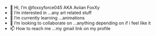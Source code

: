 - 👋 Hi, I’m @foxxyforce045 AKA Aviian FoxXy
- 👀 I’m interested in ...any art related stuff
- 🌱 I’m currently learning ...animations
- 💞️ I’m looking to collaborate on ...anything depending on if i feel like it
- 📫 How to reach me ...my gmail link on my profile

<!---
foxxyforce045/foxxyforce045 is a ✨ special ✨ repository because its `README.md` (this file) appears on your GitHub profile.
You can click the Preview link to take a look at your changes.
--->
